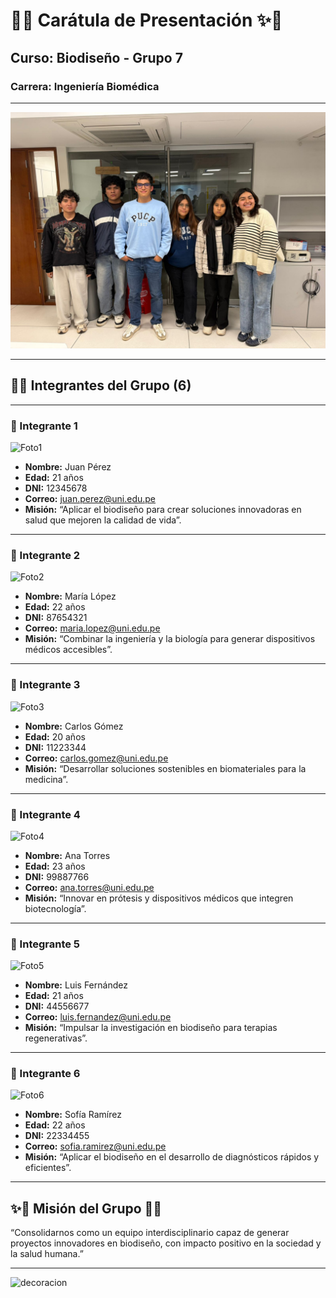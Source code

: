 # 🌱✨ Carátula de Presentación ✨🌱  
## Curso: **Biodiseño - Grupo 7**  
### Carrera: **Ingeniería Biomédica**

---

![banner](https://github.com/fabricioestrada-source/Grupo-7/blob/main/grupo.jpg)  

---

## 👩‍🔬 Integrantes del Grupo (6)

---

### 👤 Integrante 1
![Foto1](https://via.placeholder.com/150)  
- **Nombre:** Juan Pérez  
- **Edad:** 21 años  
- **DNI:** 12345678  
- **Correo:** juan.perez@uni.edu.pe  
- **Misión:** “Aplicar el biodiseño para crear soluciones innovadoras en salud que mejoren la calidad de vida”.

---

### 👤 Integrante 2
![Foto2](https://via.placeholder.com/150)  
- **Nombre:** María López  
- **Edad:** 22 años  
- **DNI:** 87654321  
- **Correo:** maria.lopez@uni.edu.pe  
- **Misión:** “Combinar la ingeniería y la biología para generar dispositivos médicos accesibles”.

---

### 👤 Integrante 3
![Foto3](https://via.placeholder.com/150)  
- **Nombre:** Carlos Gómez  
- **Edad:** 20 años  
- **DNI:** 11223344  
- **Correo:** carlos.gomez@uni.edu.pe  
- **Misión:** “Desarrollar soluciones sostenibles en biomateriales para la medicina”.

---

### 👤 Integrante 4
![Foto4](https://via.placeholder.com/150)  
- **Nombre:** Ana Torres  
- **Edad:** 23 años  
- **DNI:** 99887766  
- **Correo:** ana.torres@uni.edu.pe  
- **Misión:** “Innovar en prótesis y dispositivos médicos que integren biotecnología”.

---

### 👤 Integrante 5
![Foto5](https://via.placeholder.com/150)  
- **Nombre:** Luis Fernández  
- **Edad:** 21 años  
- **DNI:** 44556677  
- **Correo:** luis.fernandez@uni.edu.pe  
- **Misión:** “Impulsar la investigación en biodiseño para terapias regenerativas”.

---

### 👤 Integrante 6
![Foto6](https://via.placeholder.com/150)  
- **Nombre:** Sofía Ramírez  
- **Edad:** 22 años  
- **DNI:** 22334455  
- **Correo:** sofia.ramirez@uni.edu.pe  
- **Misión:** “Aplicar el biodiseño en el desarrollo de diagnósticos rápidos y eficientes”.

---

## ✨🌿 Misión del Grupo 🌿✨
“Consolidarnos como un equipo interdisciplinario capaz de generar proyectos innovadores en biodiseño, con impacto positivo en la sociedad y la salud humana.”  

---

![decoracion](https://img.freepik.com/free-vector/hand-drawn-science-education-background_23-2150418725.jpg?w=1380)  
